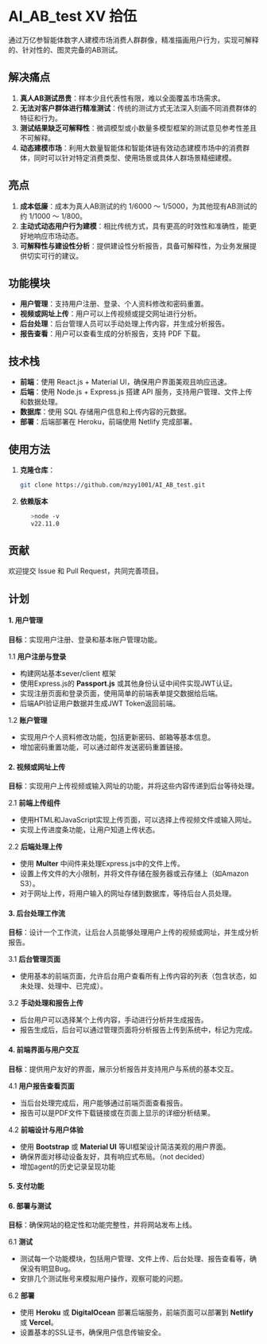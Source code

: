 # AI_AB_test XV 拾伍

通过万亿参智能体数字人建模市场消费人群群像，精准描画用户行为，实现可解释的、针对性的、图灵完备的AB测试。

## 解决痛点
1. **真人AB测试昂贵**：样本少且代表性有限，难以全面覆盖市场需求。
2. **无法对客户群体进行精准测试**：传统的测试方式无法深入刻画不同消费群体的特征和行为。
3. **测试结果缺乏可解释性**：微调模型或小数量多模型框架的测试意见参考性差且不可解释。
4. **动态建模市场**：利用大数量智能体和智能体链有效动态建模市场中的消费群体，同时可以针对特定消费类型、使用场景或具体人群场景精细建模。

## 亮点
1. **成本低廉**：成本为真人AB测试的约 1/6000 ～ 1/5000，为其他现有AB测试的约 1/1000 ～ 1/800。
2. **主动式动态用户行为建模**：相比传统方式，具有更高的时效性和准确性，能更好地响应市场动态。
3. **可解释性与建设性分析**：提供建设性分析报告，具备可解释性，为业务发展提供切实可行的建议。

## 功能模块
- **用户管理**：支持用户注册、登录、个人资料修改和密码重置。
- **视频或网址上传**：用户可以上传视频或提交网址进行分析。
- **后台处理**：后台管理人员可以手动处理上传内容，并生成分析报告。
- **报告查看**：用户可以查看生成的分析报告，支持 PDF 下载。

## 技术栈
- **前端**：使用 React.js + Material UI，确保用户界面美观且响应迅速。
- **后端**：使用 Node.js + Express.js 搭建 API 服务，支持用户管理、文件上传和数据处理。
- **数据库**：使用 SQL 存储用户信息和上传内容的元数据。
- **部署**：后端部署在 Heroku，前端使用 Netlify 完成部署。

## 使用方法
1. **克隆仓库**：
   ```sh
   git clone https://github.com/mzyy1001/AI_AB_test.git
   ```
2. **依赖版本**
   ```sh
      >node -v
      v22.11.0
   ```
## 贡献
欢迎提交 Issue 和 Pull Request，共同完善项目。


## 计划

#### 1. 用户管理

**目标**：实现用户注册、登录和基本账户管理功能。

1.1 **用户注册与登录**
- 构建网站基本sever/client 框架
- 使用Express.js的 **Passport.js** 或其他身份认证中间件实现JWT认证。
- 实现注册页面和登录页面，使用简单的前端表单提交数据给后端。
- 后端API验证用户数据并生成JWT Token返回前端。

1.2 **账户管理**

- 实现用户个人资料修改功能，包括更新密码、邮箱等基本信息。
- 增加密码重置功能，可以通过邮件发送密码重置链接。


#### 2. 视频或网址上传

**目标**：实现用户上传视频或输入网址的功能，并将这些内容传递到后台等待处理。

2.1 **前端上传组件**

- 使用HTML和JavaScript实现上传页面，可以选择上传视频文件或输入网址。
- 实现上传进度条功能，让用户知道上传状态。

2.2 **后端处理上传**

- 使用 **Multer** 中间件来处理Express.js中的文件上传。
- 设置上传文件的大小限制，并将文件存储在服务器或云存储上（如Amazon S3）。
- 对于网址上传，将用户输入的网址存储到数据库，等待后台人员处理。


#### 3. 后台处理工作流

**目标**：设计一个工作流，让后台人员能够处理用户上传的视频或网址，并生成分析报告。

3.1 **后台管理页面**

- 使用基本的前端页面，允许后台用户查看所有上传内容的列表（包含状态，如未处理、处理中、已完成）。

3.2 **手动处理和报告上传**

- 后台用户可以选择某个上传内容，手动进行分析并生成报告。
- 报告生成后，后台可以通过管理页面将分析报告上传到系统中，标记为完成。


#### 4. 前端界面与用户交互

**目标**：提供用户友好的界面，展示分析报告并支持用户与系统的基本交互。

4.1 **用户报告查看页面**

- 当后台处理完成后，用户能够通过前端页面查看报告。
- 报告可以是PDF文件下载链接或在页面上显示的详细分析结果。

4.2 **前端设计与用户体验**

- 使用 **Bootstrap** 或 **Material UI** 等UI框架设计简洁美观的用户界面。
- 确保界面对移动设备友好，具有响应式布局。（not decided）
- 增加agent的历史记录呈现功能

#### 5. 支付功能


#### 6. 部署与测试

**目标**：确保网站的稳定性和功能完整性，并将网站发布上线。

6.1 **测试**

- 测试每一个功能模块，包括用户管理、文件上传、后台处理、报告查看等，确保没有明显Bug。
- 安排几个测试账号来模拟用户操作，观察可能的问题。

6.2 **部署**

- 使用 **Heroku** 或 **DigitalOcean** 部署后端服务，前端页面可以部署到 **Netlify** 或 **Vercel**。
- 设置基本的SSL证书，确保用户信息传输安全。
